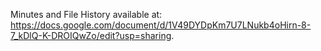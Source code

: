 Minutes and File History available at: https://docs.google.com/document/d/1V49DYDpKm7U7LNukb4oHirn-8-7_kDlQ-K-DROIQwZo/edit?usp=sharing.